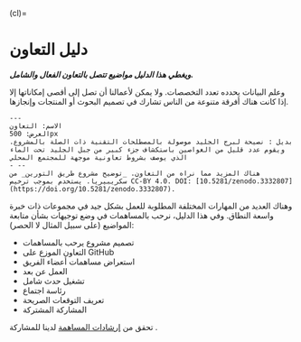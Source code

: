 (cl)=
# دليل التعاون

***ويغطي هذا الدليل مواضيع تتصل بالتعاون الفعال والشامل.***

وعلم البيانات يحدده تعدد التخصصات. ولا يمكن لأعمالنا أن تصل إلى أقصى إمكاناتها إلا إذا كانت هناك أفرقة متنوعة من الناس تشارك في تصميم البحوث أو المنتجات وإنجازها.

```{figure} ../figures/collaboration.jpg
---
الاسم: التعاون
العرض: 500px
بديل : نصيحة لبرج الجليد موصولة بالمصطلحات التقنية ذات الصلة بالمشروع. ويقوم عدد قليل من الغواصين باستكشاف جزء كبير من جبل الجليد تحت الماء الذي يوصف بشروط تعاونية موجهة للمجتمع المحلي
- --
هناك المزيد مما نراه من التعاون. _توضيح مشروع طريق التورين_ من سكريبيريا. يستخدم بموجب ترخيص CC-BY 4.0. DOI: [10.5281/zenodo.3332807] (https://doi.org/10.5281/zenodo.3332807).
```

وهناك العديد من المهارات المختلفة المطلوبة للعمل بشكل جيد في مجموعات ذات خبرة واسعة النطاق. وفي هذا الدليل، نرحب بالمساهمات في وضع توجيهات بشأن متابعة المواضيع (على سبيل المثال لا الحصر):

* تصميم مشروع يرحب بالمساهمات
* التعاون الموزع على GitHub
* استعراض مساهمات أعضاء الفريق
* العمل عن بعد
* تشغيل حدث شامل
* رئاسة اجتماع
* تعريف التوقعات الصريحة
* المشاركة المشتركة

تحقق من [إرشادات المساهمة](https://github.com/alan-turing-institute/the-turing-way/blob/main/CONTRIBUTING.md) لدينا للمشاركة .
